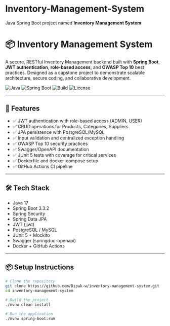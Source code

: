 # Inventory-Management-System
Java Spring Boot project named **Inventory Management System** 
# 📦 Inventory Management System

A secure, RESTful Inventory Management backend built with **Spring Boot**, **JWT authentication**, **role-based access**, and **OWASP Top 10** best practices. Designed as a capstone project to demonstrate scalable architecture, secure coding, and collaborative development.

![Java](https://img.shields.io/badge/Java-17-blue.svg)
![Spring Boot](https://img.shields.io/badge/SpringBoot-3.3.2-brightgreen.svg)
![Build](https://github.com/Dipak-w/inventory-management-system/actions/workflows/ci.yml/badge.svg)
![License](https://img.shields.io/github/license/Dipak-w/inventory-management-system)

---

## 🚀 Features

- ✅ JWT authentication with role-based access (ADMIN, USER)
- ✅ CRUD operations for Products, Categories, Suppliers
- ✅ JPA persistence with PostgreSQL/MySQL
- ✅ Input validation and centralized exception handling
- ✅ OWASP Top 10 security practices
- ✅ Swagger/OpenAPI documentation
- ✅ JUnit 5 tests with coverage for critical services
- ✅ Dockerfile and docker-compose setup
- ✅ GitHub Actions CI pipeline

---

## 🛠️ Tech Stack

- Java 17
- Spring Boot 3.3.2
- Spring Security
- Spring Data JPA
- JWT (jjwt)
- PostgreSQL / MySQL
- JUnit 5 + Mockito
- Swagger (springdoc-openapi)
- Docker + GitHub Actions

---

## 📦 Setup Instructions

```bash
# Clone the repository
git clone https://github.com/Dipak-w/inventory-management-system.git
cd inventory-management-system

# Build the project
./mvnw clean install

# Run the application
./mvnw spring-boot:run

